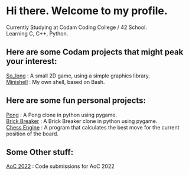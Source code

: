 # Hi there. Welcome to my profile.

Currently Studying at Codam Coding College / 42 School. \
Learning C, C++, Python.

## Here are some Codam projects that might peak your interest:

[So_long](https://github.com/bantunesfranco/so_long) : A small 2D game, using a simple graphics library. \
[Minishell](https://github.com/bantunesfranco/minishell) : My own shell, based on Bash.


## Here are some fun personal projects:

[Pong](https://github.com/bantunesfranco/Pong) : A Pong clone in python using pygame. \
[Brick Breaker](https://github.com/bantunesfranco/Brick_Breaker) : A Brick Breaker clone in python using pygame. \
[Chess Engine](https://github.com/bantunesfranco/pythonchessengine) : A program that calculates the best move for the current position of the board.


## Some Other stuff:

[AoC 2022](https://github.com/bantunesfranco/AoC_2022) :  Code submissions for AoC 2022
